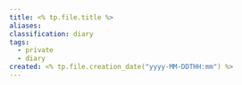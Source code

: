 ```yaml
---
title: <% tp.file.title %>
aliases: 
classification: diary
tags:
  - private
  - diary
created: <% tp.file.creation_date("yyyy-MM-DDTHH:mm") %>
---
```

